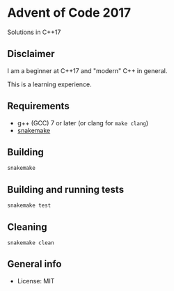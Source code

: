 # Advent of Code 2017

Solutions in C++17

## Disclaimer

I am a beginner at C++17 and "modern" C++ in general.

This is a learning experience.

## Requirements

* g++ (GCC) 7 or later (or clang for `make clang`)
* [snakemake](https://github.com/xyproto/snakemake)

## Building

    snakemake

## Building and running tests

    snakemake test

## Cleaning

    snakemake clean

## General info

* License: MIT
